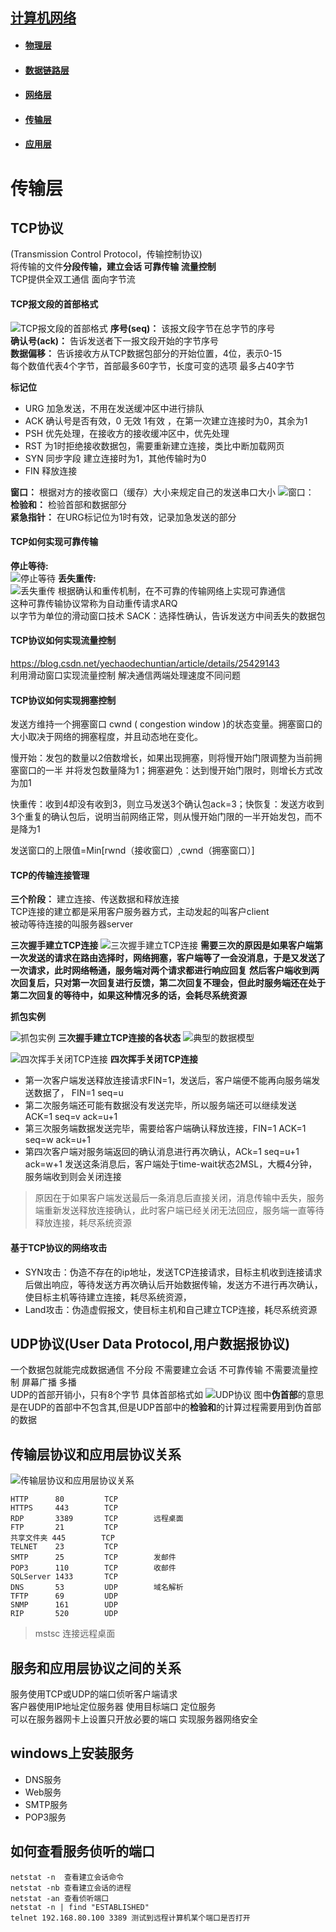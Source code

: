 ##  [计算机网络](https://networkcv.github.io/2019/08/29/master/)
- #### [物理层](https://networkcv.github.io/2019/08/29/network-1-PhysicalLayer/)
- #### [数据链路层](https://networkcv.github.io/2019/08/29/network-2-DataLinkLayer/)
- #### [网络层](https://networkcv.github.io/2019/08/29/network-3-NetworkLayer/)
- #### [传输层](https://networkcv.github.io/2019/08/29/network-4-TransportLayer/)
- #### [应用层](https://networkcv.github.io/2019/08/29/network-5-ApplicationLayer/)

# 传输层  

## TCP协议  
(Transmission Control Protocol，传输控制协议)   
将传输的文件**分段传输，建立会话 可靠传输 流量控制**  
TCP提供全双工通信 面向字节流

#### TCP报文段的首部格式 
![TCP报文段的首部格式](.\img\\4-TransportLayer\4.jpg)
**序号(seq)：**  该报文段字节在总字节的序号  
**确认号(ack)：**  告诉发送者下一报文段开始的字节序号  
**数据偏移：**  告诉接收方从TCP数据包部分的开始位置，4位，表示0-15   
    每个数值代表4个字节，首部最多60字节，长度可变的选项 最多占40字节  

**标记位**
- URG 加急发送，不用在发送缓冲区中进行排队  
- ACK 确认号是否有效，0 无效  1有效 ，在第一次建立连接时为0，其余为1
- PSH 优先处理，在接收方的接收缓冲区中，优先处理
- RST 为1时拒绝接收数据包，需要重新建立连接，类比中断加载网页
- SYN 同步字段 建立连接时为1，其他传输时为0
- FIN 释放连接 

**窗口：**   根据对方的接收窗口（缓存）大小来规定自己的发送串口大小 
![窗口：](.\img\\4-TransportLayer\5.jpg)  
**检验和：**  检验首部和数据部分   
**紧急指针：**  在URG标记位为1时有效，记录加急发送的部分  

#### TCP如何实现可靠传输
**停止等待:**  
![停止等待](.\img\\4-TransportLayer\2.jpg)
**丢失重传:**  
![丢失重传](.\img\\4-TransportLayer\3.jpg) 
根据确认和重传机制，在不可靠的传输网络上实现可靠通信  
这种可靠传输协议常称为自动重传请求ARQ   
以字节为单位的滑动窗口技术  SACK：选择性确认，告诉发送方中间丢失的数据包


#### TCP协议如何实现流量控制
https://blog.csdn.net/yechaodechuntian/article/details/25429143  
利用滑动窗口实现流量控制  解决通信两端处理速度不同问题

#### TCP协议如何实现拥塞控制
发送方维持一个拥塞窗口 cwnd ( congestion window )的状态变量。拥塞窗口的大小取决于网络的拥塞程度，并且动态地在变化。  

慢开始：发包的数量以2倍数增长，如果出现拥塞，则将慢开始门限调整为当前拥塞窗口的一半 并将发包数量降为1；拥塞避免：达到慢开始门限时，则增长方式改为加1  

快重传：收到4却没有收到3，则立马发送3个确认包ack=3；快恢复：发送方收到3个重复的确认包后，说明当前网络正常，则从慢开始门限的一半开始发包，而不是降为1  

发送窗口的上限值=Min[rwnd（接收窗口）,cwnd（拥塞窗口）]  

#### TCP的传输连接管理
**三个阶段：**  建立连接、传送数据和释放连接  
TCP连接的建立都是采用客户服务器方式，主动发起的叫客户client  
被动等待连接的叫服务器server  

**三次握手建立TCP连接** 
![三次握手建立TCP连接](.\img\\4-TransportLayer\6.jpg) 
**需要三次的原因是如果客户端第一次发送的请求在路由选择时，网络拥塞，客户端等了一会没消息，于是又发送了一次请求，此时网络畅通，服务端对两个请求都进行响应回复** 
**然后客户端收到两次回复后，只对第一次回复进行反馈，第二次回复不理会，但此时服务端还在处于第二次回复的等待中，如果这种情况多的话，会耗尽系统资源**  

**抓包实例** 

![抓包实例](.\img\\4-TransportLayer\7.jpg)
**三次握手建立TCP连接的各状态** ![典型的数据模型](.\img\\4-TransportLayer\8.jpg)

![四次挥手关闭TCP连接](.\img\\4-TransportLayer\9.jpg) 
**四次挥手关闭TCP连接** 
- 第一次客户端发送释放连接请求FIN=1，发送后，客户端便不能再向服务端发送数据了， FIN=1 seq=u
- 第二次服务端还可能有数据没有发送完毕，所以服务端还可以继续发送  ACK=1 seq=v ack=u+1
- 第三次服务端数据发送完毕，需要给客户端确认释放连接，FIN=1 ACK=1 seq=w ack=u+1
- 第四次客户端对服务端返回的确认消息进行再次确认，ACk=1 seq=u+1 ack=w+1 发送这条消息后，客户端处于time-wait状态2MSL，大概4分钟，服务端收到则会关闭连接
> 原因在于如果客户端发送最后一条消息后直接关闭，消息传输中丢失，服务端重新发送释放连接确认，此时客户端已经关闭无法回应，服务端一直等待释放连接，耗尽系统资源

#### 基于TCP协议的网络攻击
- SYN攻击：伪造不存在的ip地址，发送TCP连接请求，目标主机收到连接请求后做出响应，等待发送方再次确认后开始数据传输，发送方不进行再次确认，使目标主机等待建立连接，耗尽系统资源，  
- Land攻击：伪造虚假报文，使目标主机和自己建立TCP连接，耗尽系统资源

## UDP协议(User Data Protocol,用户数据报协议)
一个数据包就能完成数据通信 不分段 不需要建立会话 不可靠传输 不需要流量控制 屏幕广播 多播    
UDP的首部开销小，只有8个字节 具体首部格式如 ![UDP协议](.\img\\4-TransportLayer\1.jpg)
图中**伪首部**的意思是在UDP的首部中不包含其,但是UDP首部中的**检验和**的计算过程需要用到伪首部的数据

## 传输层协议和应用层协议关系   

![传输层协议和应用层协议关系](.\img\\4-TransportLayer\0.jpg)
```doc
HTTP      80         TCP
HTTPS     443        TCP
RDP       3389       TCP        远程桌面
FTP       21         TCP        
共享文件夹 445        TCP
TELNET    23         TCP
SMTP      25         TCP        发邮件
POP3      110        TCP        收邮件
SQLServer 1433       TCP
DNS       53         UDP        域名解析
TFTP      69         UDP
SNMP      161        UDP
RIP       520        UDP
```
> mstsc 连接远程桌面

## 服务和应用层协议之间的关系  
服务使用TCP或UDP的端口侦听客户端请求  
客户器使用IP地址定位服务器  使用目标端口 定位服务  
可以在服务器网卡上设置只开放必要的端口 实现服务器网络安全

## windows上安装服务
- DNS服务
- Web服务
- SMTP服务
- POP3服务

## 如何查看服务侦听的端口
```doc
netstat -n  查看建立会话命令
netstat -nb 查看建立会话的进程
netstat -an 查看侦听端口
netstat -n | find "ESTABLISHED"
telnet 192.168.80.100 3389 测试到远程计算机某个端口是否打开
```